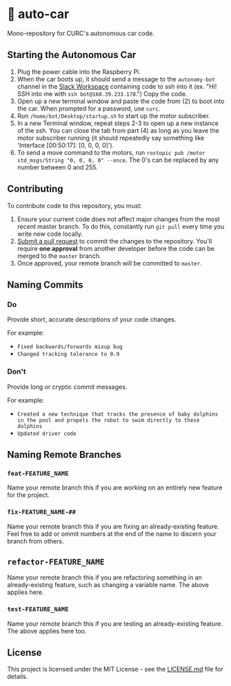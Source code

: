 # 🤖 auto-car

Mono-repository for CURC's autonomous car code.

## Starting the Autonomous Car
1. Plug the power cable into the Raspberry Pi.
2. When the car boots up, it should send a message to the `autonomy-bot` channel in the [Slack Workspace](columbiaurobotics.slack.com) containing code to ssh into it (ex. "Hi! SSH into me with `ssh bot@160.39.233.170`.") Copy the code.
3. Open up a new terminal window and paste the code from (2) to boot into the car. When prompted for a password, use `curc`.
4. Run `/home/bot/Desktop/startup.sh` to start up the motor subscriber.
5. In a new Terminal window, repeat steps 2-3 to open up a new instance of the ssh. You can close the tab from part (4) as long as you leave the motor subscriber running (it should repeatedly say something like 'Interface [00:50:17]: [0, 0, 0, 0]').
6. To send a move command to the motors, run `rostopic pub /motor std_msgs/String "0, 0, 0, 0" --once`. The 0's can be replaced by any number between 0 and 255.

## Contributing
To contribute code to this repository, you must:

1. Ensure your current code does not affect major changes from the most recent master branch. To do this, constantly run `git pull` every time you write new code locally.
2. [Submit a pull request](https://github.com/columbia-university-robotics/mate-rov/pulls) to commit the changes to the repository. You'll require **one approval** from another developer before the code can be merged to the `master` branch.
3. Once approved, your remote branch will be committed to `master`.

## Naming Commits

### Do
Provide short, accurate descriptions of your code changes.

For example:

- `Fixed backwards/forwards mixup bug`
- `Changed tracking tolerance to 0.9`

### Don't
Provide long or cryptic commit messages.

For example:

- `Created a new technique that tracks the presence of baby dolphins in the pool and propels the robot to swim directly to these dolphins`
- `Updated driver code`

## Naming Remote Branches

### `feat-FEATURE_NAME`
Name your remote branch this if you are working on an entirely new feature for the project.

### `fix-FEATURE_NAME-##`
Name your remote branch this if you are fixing an already-existing feature. Feel free to add or ommit numbers at the end of the name to discern your branch from others.

## `refactor-FEATURE_NAME`
Name your remote branch this if you are refactoring something in an already-existing feature, such as changing a variable name. The above applies here.

### `test-FEATURE_NAME`
Name your remote branch this if you are testing an already-existing feature. The above applies here too.

## License

This project is licensed under the MIT License - see the [LICENSE.md](LICENSE.md) file for details.
